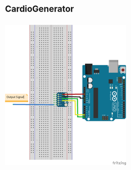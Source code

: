 # CardioGenerator

<br>
<img width="400" src="https://github.com/lentzlive/CardioGenerator/blob/master/MCP4725_Arduino_bb.png" />
